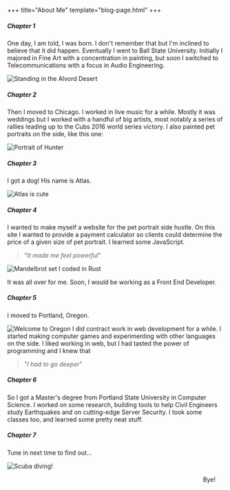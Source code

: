 +++
title="About Me"
template="blog-page.html"
+++

##### Chapter 1

One day, I am told, I was born.
I don't remember that but I'm inclined to believe that it did happen.
Eventually I went to Ball State University. Initially I majored in Fine Art
with a concentration in painting,
but soon I switched to Telecommunications with a focus in
Audio Engineering.

![Standing in the Alvord Desert](me.jpg)

##### Chapter 2

Then I moved to Chicago.
I worked in live music for a while.
Mostly it was weddings but I worked with a handful of big artists, most notably a series of rallies leading up to the Cubs 2016 world series victory.
I also painted pet portraits on the side, like this one:

![Portrait of Hunter](hunter_dog_portrait.png)

##### Chapter 3

I got a dog! His name is Atlas.

![Atlas is cute](atlas_the_dog.jpg)

##### Chapter 4

I wanted to make myself a website for the pet portrait side hustle.
On this site I wanted to provide a payment calculator so clients could
determine the price of a given size of pet portrait.
I learned some JavaScript.

> "_It made me feel powerful_"

![Mandelbrot set I coded in Rust](mandelbrot.png)

It was all over for me.
Soon, I would be working as a Front End Developer.

##### Chapter 5

I moved to Portland, Oregon.

![Welcome to Oregon](welcome_to_oregon.png)
I did contract work in web development for a while.
I started making computer games and experimenting with other languages on the side.
I liked working in web, but I had tasted the power of programming and I knew that

> "_I had to go deeper_"

##### Chapter 6

So I got a Master's degree from Portland State University in Computer Science.
I worked on some research,
building tools to help Civil Engineers study Earthquakes
and on cutting-edge Server Security.
I took some classes too, and learned some pretty neat stuff.

##### Chapter 7

Tune in next time to find out...

![Scuba diving!](scuba.png)

<div style="text-align: right; margin-right: 20px">
  Bye!
</div>
